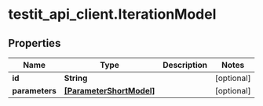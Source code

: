 # testit_api_client.IterationModel

## Properties

Name | Type | Description | Notes
------------ | ------------- | ------------- | -------------
**id** | **String** |  | [optional] 
**parameters** | [**[ParameterShortModel]**](ParameterShortModel.md) |  | [optional] 


